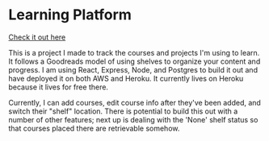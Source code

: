 # Learning Platform

[Check it out here](https://steve-learning.herokuapp.com/)

This is a project I made to track the courses and projects I'm using to learn. It follows a Goodreads model of using shelves to organize your content and progress. I am using React, Express, Node, and Postgres to build it out and have deployed it on both AWS and Heroku. It currently lives on Heroku because it lives for free there.

Currently, I can add courses, edit course info after they've been added, and switch their "shelf" location. There is potential to build this out with a number of other features; next up is dealing with the 'None' shelf status so that courses placed there are retrievable somehow.